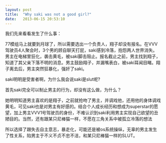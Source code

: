 ```yaml
---
layout: post
title:  "Why saki was not a good girl?"
date:   2013-06-15 20:53:10
---
```

<p>我们先来看看发生了什么事：</p>
<p>77模组马上就要到月球了，所以需要选出一个负责人，翔子却没有报名。在VVV驾驶员4人聚会时，3个男的顾自聊天打屁，saki感到冷落，抱怨两人世界消失。男主在电梯里狂化，袭击黄毛，被saki脚击阻止。报名截止之前，男主找到翔子，知道了其父亲下落不明的消息。男主鼓励翔子，并漏嘴表白，被saki耳闻目睹。翔子离去后，男主突然狂暴化，强奸了saki。</p>
<p>saki明明是受害者啊，为什么我会说saki是slut呢?</p>
<p>首先saki完全可以制止男主的行为，却没有这么做，为什么？</p>
<p>她明明知道男主喜欢的是翔子，之前就抢吻了男主，并调戏他，还用他的身体调戏黄毛，可见saki也是对男主有好感的。结合个人成长经历和想成为superstar的愿望，加上男主VVV1号驾驶员的身份，不难认识到saki利用男主实现自己欲望的丑陋目的。当然，还有跟某只尼棒猫一样，不愿在三角关系中被孤立冷落的想法</p>
<p>所以选择了跟失去自主意志，暴走化，可能还是被os系统操纵，无辜的男主发生了性关系，陷男主于不义不贞不忠不洁，和某只尼棒猫一样的SLUT。</p>